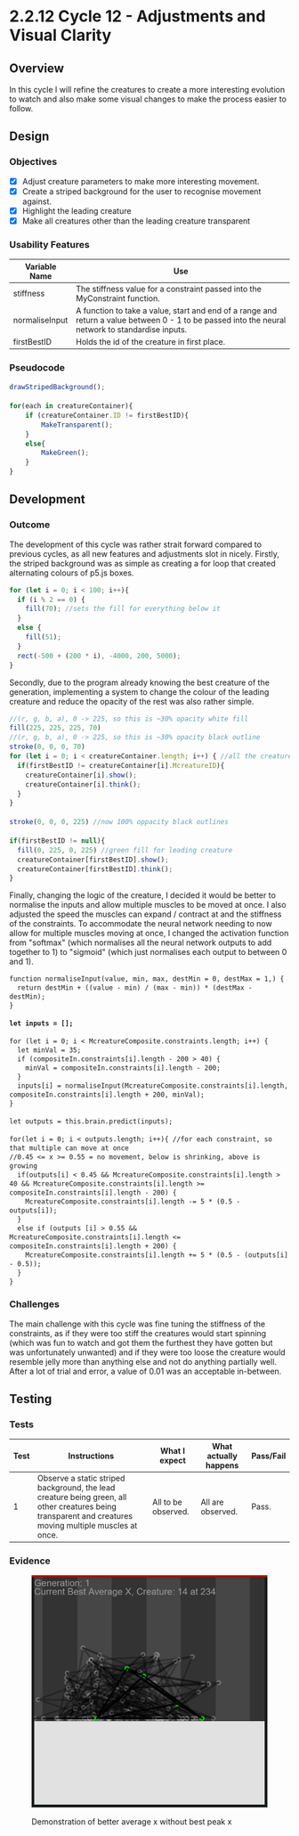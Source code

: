 # 2.2.12 Cycle 12 - Adjustments and Visual Clarity

## Overview

In this cycle I will refine the creatures to create a more interesting evolution to watch and also make some visual changes to make the process easier to follow.

## Design

### Objectives&#x20;

* [x] Adjust creature parameters to make more interesting movement.
* [x] Create a striped background for the user to recognise movement against.
* [x] Highlight the leading creature
* [x] Make all creatures other than the leading creature transparent

### Usability Features



| Variable Name  | Use                                                                                                                                               |
| -------------- | ------------------------------------------------------------------------------------------------------------------------------------------------- |
| stiffness      | The stiffness value for a constraint passed into the MyConstraint function.                                                                       |
| normaliseInput | A function to take a value, start and end of a range and return a value between 0 - 1 to be passed into the neural network to standardise inputs. |
| firstBestID    | Holds the id of the creature in first place.                                                                                                      |

### Pseudocode

```javascript
drawStripedBackground();

for(each in creatureContainer){
    if (creatureContainer.ID != firstBestID){
        MakeTransparent();
    }
    else{
        MakeGreen();
    }
}
```

## Development

### Outcome

The development of this cycle was rather strait forward compared to previous cycles, as all new features and adjustments slot in nicely.  Firstly, the striped background was as simple as creating a for loop that created alternating colours of p5.js boxes.

```javascript
for (let i = 0; i < 100; i++){
  if (i % 2 == 0) {
    fill(70); //sets the fill for everything below it
  }
  else {
    fill(51);
  }
  rect(-500 + (200 * i), -4000, 200, 5000);
}
```

Secondly, due to the program already knowing the best creature of the generation, implementing a system to change the colour of the leading creature and reduce the opacity of the rest was also rather simple.

```javascript
//(r, g, b, a), 0 -> 225, so this is ~30% opacity white fill
fill(225, 225, 225, 70)
//(r, g, b, a), 0 -> 225, so this is ~30% opacity black outline
stroke(0, 0, 0, 70)
for (let i = 0; i < creatureContainer.length; i++) { //all the creatures but first
  if(firstBestID != creatureContainer[i].McreatureID){
    creatureContainer[i].show();
    creatureContainer[i].think();
  }
}

stroke(0, 0, 0, 225) //now 100% oppacity black outlines

if(firstBestID != null){
  fill(0, 225, 0, 225) //green fill for leading creature
  creatureContainer[firstBestID].show();
  creatureContainer[firstBestID].think();
}
```

Finally, changing the logic of the creature, I decided it would be better to normalise the inputs and allow multiple muscles to be moved at once. I also adjusted the speed the muscles can expand / contract at and the stiffness of the constraints. To accommodate the neural network needing to now allow for multiple muscles moving at once, I changed the activation function from "softmax" (which normalises all the neural network outputs to add together to 1) to "sigmoid" (which just normalises each output to between 0 and 1).

<pre class="language-javascript"><code class="lang-javascript">function normaliseInput(value, min, max, destMin = 0, destMax = 1,) {
  return destMin + ((value - min) / (max - min)) * (destMax - destMin);
}
<strong>
</strong><strong>let inputs = [];
</strong>
for (let i = 0; i &#x3C; McreatureComposite.constraints.length; i++) {
  let minVal = 35;
  if (compositeIn.constraints[i].length - 200 > 40) {
    minVal = compositeIn.constraints[i].length - 200;
  }
  inputs[i] = normaliseInput(McreatureComposite.constraints[i].length, compositeIn.constraints[i].length + 200, minVal);
}

let outputs = this.brain.predict(inputs);

for(let i = 0; i &#x3C; outputs.length; i++){ //for each constraint, so that multiple can move at once
//0.45 &#x3C;= x >= 0.55 = no movement, below is shrinking, above is growing
  if(outputs[i] &#x3C; 0.45 &#x26;&#x26; McreatureComposite.constraints[i].length > 40 &#x26;&#x26; McreatureComposite.constraints[i].length >= compositeIn.constraints[i].length - 200) {
    McreatureComposite.constraints[i].length -= 5 * (0.5 - outputs[i]);
  }
  else if (outputs [i] > 0.55 &#x26;&#x26; McreatureComposite.constraints[i].length &#x3C;= compositeIn.constraints[i].length + 200) {
    McreatureComposite.constraints[i].length += 5 * (0.5 - (outputs[i] - 0.5));
  }
}</code></pre>

### Challenges

The main challenge with this cycle was fine tuning the stiffness of the constraints, as if they were too stiff the creatures would start spinning (which was fun to watch and got them the furthest they have gotten but was unfortunately unwanted) and if they were too loose the creature would resemble jelly more than anything else and not do anything partially well. After a lot of trial and error, a value of 0.01 was an acceptable in-between.&#x20;

## Testing

### Tests

| Test | Instructions                                                                                                                                             | What I expect       | What actually happens | Pass/Fail |
| ---- | -------------------------------------------------------------------------------------------------------------------------------------------------------- | ------------------- | --------------------- | --------- |
| 1    | Observe a static striped background, the lead creature being green, all other creatures being transparent and creatures moving multiple muscles at once. | All to be observed. | All are observed.     | Pass.     |

### Evidence

<figure><img src="../.gitbook/assets/image (1).png" alt=""><figcaption><p>Demonstration of better average x without best peak x</p></figcaption></figure>
